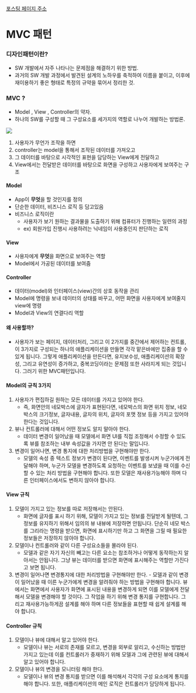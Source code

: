 [포스팅 페이지 주소](https://velog.io/@flareon/MVC-%ED%8C%A8%ED%84%B4)

# MVC 패턴

### 디자인패턴이란?

- SW 개발에서 자주 나타나는 문제점을 해결하기 위한 방법.
- 과거의 SW 개발 과정에서 발견된 설계의 노하우를 축적하여 이름을 붙이고, 이후에 재이용하기 좋은 형태로 특정의 규약을 묶어서 정리한 것.

### MVC ?

- Model , View , Controller의 약자.
- 하나의 SW를 구성할 때 그 구성요소를 세가지의 역할로 나누어 개발하는 방법론.

![](https://images.velog.io/images/flareon/post/5e7e1233-07d2-4533-b106-bc873f4ea7d7/image.png)

1. 사용자가 무언가 조작을 하면
2. controller는 model을 통해서 조작된 데이터를 가져오고
3. 그 데이터를 바탕으로 시각적인 표현을 담당하는 View에게 전달하고
4. View에서는 전달받은 데이터를 바탕으로 화면을 구성하고 사용자에게 보여주는 구조

#### Model

- App이 **무엇**을 할 것인지를 정의
- 단순한 데이터, 비즈니스 로직 등 담고있음
- 비즈니스 로직이란
  - 사용자가 보기 원하는 결과물을 도출하기 위해 컴퓨터가 진행하는 일련의 과정
  - ex) 회원가입 진행시 사용하려는 닉네임이 사용중인지 판단하는 로직

#### View

- 사용자에게 **무엇**을 화면으로 보여주는 역할
- Model에서 가공된 데이터를 보여줌

#### Controller

- 데이터(model)와 인터페이스(view)간의 상호 동작을 관리
- Model에 명령을 보내 데이터의 상태를 바꾸고, 어떤 화면을 사용자에게 보여줄지 view에 명령
- Model과 View의 연결다리 역할

#### 왜 사용할까?

- 사용자가 보는 페이지, 데이터처리, 그리고 이 2가지를 중간에서 제어하는 컨트롤, 이 3가지로 구성되는 하나의 애플리케이션을 만들면 각각 맡은바에만 집중을 할 수 있게 됩니다.
  그렇게 애플리케이션을 만든다면, 유지보수성, 애플리케이션의 확장성, 그리고 유연성이 증가하고, 중복코딩이라는 문제점 또한 사라지게 되는 것입니다. 그러기 위한 MVC패턴입니다.

#### Model의 규칙 3가지

1. 사용자가 편집하길 원하는 모든 데이터를 가지고 있어야 한다.
   - 즉, 화면안의 네모박스에 글자가 표현된다면, 네모박스의 화면 위치 정보, 네모박스의 크기정보, 글자내용, 글자의 위치, 글자의 포맷 정보 등을 가지고 있어야 한다는 것입니다.
2. 뷰나 컨트롤러에 대해서 어떤 정보도 알지 말아야 한다.
   - 데이터 변경이 일어났을 때 모델에서 화면 UI를 직접 조정해서 수정할 수 있도록 뷰를 참조하는 내부 속성값을 가지면 안 된다는 말입니다.
3. 변경이 일어나면, 변경 통지에 대한 처리방법을 구현해야만 한다.
   - 모델의 속성 중 텍스트 정보가 변경이 된다면, 이벤트를 발생시켜 누군가에게 전달해야 하며, 누군가 모델을 변경하도록 요청하는 이벤트를 보냈을 때 이를 수신할 수 있는 처리 방법을 구현해야 합니다. 또한 모델은 재사용가능해야 하며 다른 인터페이스에서도 변하지 않아야 합니다.

#### View 규칙

1. 모델이 가지고 있는 정보를 따로 저장해서는 안된다.
   - 화면에 글자를 표시 하기 위해, 모델이 가지고 있는 정보를 전달받게 될텐데, 그 정보를 유지하기 위해서 임의의 뷰 내뷰에 저장하면 안됩니다. 단순히 네모 박스를 그리라는 명령을 받으면, 화면에 표시하기만 하고 그 화면을 그릴 때 필요한 정보들은 저장하지 않아야 합니다.
2. 모델이나 컨트롤러와 같이 다른 구성요소들을 몰라야 된다.
   - 모델과 같은 자기 자신의 빼고는 다른 요소는 참조하거나 어떻게 동작하는지 알아서는 안됩니다. 그냥 뷰는 데이터를 받으면 화면에 표시해주는 역할만 가진다고 보면 됩니다.
3. 변경이 일어나면 변경통지에 대한 처리방법을 구현해야만 한다. - 모델과 같이 변경이 일어났을 때 이른 누군가에게 변경을 알려줘야 하는 방법을 구현해야 합니다. 뷰에서는 화면에서 사용자가 화면에 표시된 내용을 변경하게 되면 이를 모델에게 전달해서 모델을 변경해야 할 것이다. 그 작업을 하기 위해 변경 통지를 구현합니다.
   그리고 재사용가능하게끔 설계를 해야 하며 다른 정보들을 표현할 때 쉽게 설계를 해야 합니다.

#### Controller 규칙

1. 모델이나 뷰에 대해서 알고 있어야 한다.
   - 모델이나 뷰는 서로의 존재를 모르고, 변경을 외부로 알리고, 수신하는 방법만 가지고 있는데 이를 컨트롤러가 중재하기 위해 모델과 그에 관련된 뷰에 대해서 알고 있어야 합니다.
2. 모델이나 뷰의 변경을 모니터링 해야 한다.
   - 모델이나 뷰의 변경 통지를 받으면 이를 해석해서 각각의 구성 요소에게 통지를 해야 합니다. 또한, 애플리케이션의 메인 로직은 컨트롤러가 담당하게 됩니다.
